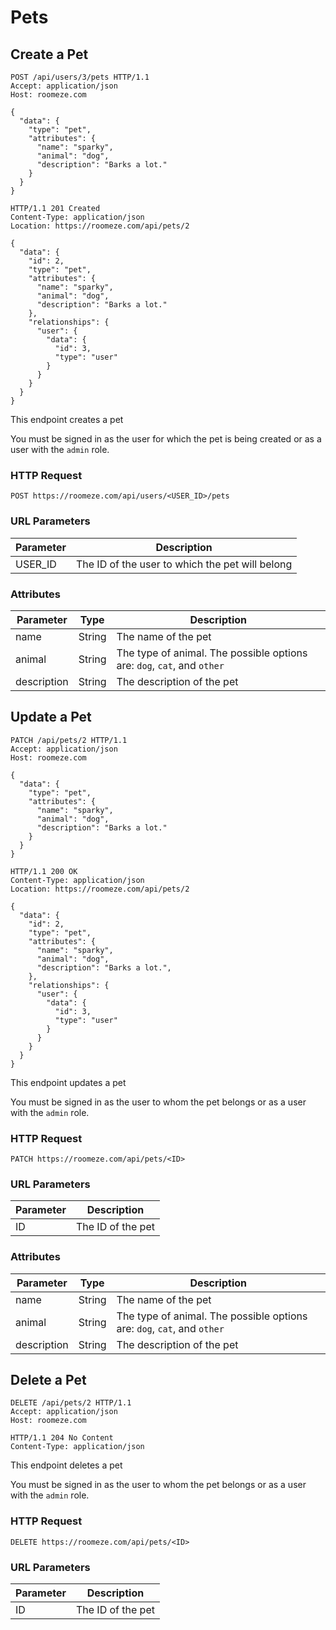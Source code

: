 # Pets

## Create a Pet

```http
POST /api/users/3/pets HTTP/1.1
Accept: application/json
Host: roomeze.com

{
  "data": {
    "type": "pet",
    "attributes": {
      "name": "sparky",
      "animal": "dog",
      "description": "Barks a lot."
    }
  }
}
```
```http
HTTP/1.1 201 Created
Content-Type: application/json
Location: https://roomeze.com/api/pets/2

{
  "data": {
    "id": 2,
    "type": "pet",
    "attributes": {
      "name": "sparky",
      "animal": "dog",
      "description": "Barks a lot."
    },
    "relationships": {
      "user": {
        "data": {
          "id": 3,
          "type": "user"
        }
      }
    }
  }
}
```

This endpoint creates a pet

<aside class="notice">
You must be signed in as the user for which the pet is being created or as a user with the <code>admin</code> role.
</aside>

### HTTP Request

`POST https://roomeze.com/api/users/<USER_ID>/pets`

### URL Parameters

Parameter | Description
--------- | -----------
USER_ID   | The ID of the user to which the pet will belong

### Attributes

Parameter   | Type   | Description
----------- | ------ | -----------
name        | String | The name of the pet
animal      | String | The type of animal. The possible options are: <code>dog</code>, <code>cat</code>, and <code>other</code>
description | String | The description of the pet

## Update a Pet

```http
PATCH /api/pets/2 HTTP/1.1
Accept: application/json
Host: roomeze.com

{
  "data": {
    "type": "pet",
    "attributes": {
      "name": "sparky",
      "animal": "dog",
      "description": "Barks a lot."
    }
  }
}
```
```http
HTTP/1.1 200 OK
Content-Type: application/json
Location: https://roomeze.com/api/pets/2

{
  "data": {
    "id": 2,
    "type": "pet",
    "attributes": {
      "name": "sparky",
      "animal": "dog",
      "description": "Barks a lot.",
    },
    "relationships": {
      "user": {
        "data": {
          "id": 3,
          "type": "user"
        }
      }
    }
  }
}
```

This endpoint updates a pet

<aside class="notice">
You must be signed in as the user to whom the pet belongs or as a user with the <code>admin</code> role.
</aside>

### HTTP Request

`PATCH https://roomeze.com/api/pets/<ID>`

### URL Parameters

Parameter | Description
--------- | -----------
ID        | The ID of the pet

### Attributes

Parameter   | Type   | Description
----------- | ------ | -----------
name        | String | The name of the pet
animal      | String | The type of animal. The possible options are: <code>dog</code>, <code>cat</code>, and <code>other</code>
description | String | The description of the pet

## Delete a Pet

```http
DELETE /api/pets/2 HTTP/1.1
Accept: application/json
Host: roomeze.com
```
```http
HTTP/1.1 204 No Content
Content-Type: application/json
```

This endpoint deletes a pet

<aside class="notice">
You must be signed in as the user to whom the pet belongs or as a user with the <code>admin</code> role.
</aside>

### HTTP Request

`DELETE https://roomeze.com/api/pets/<ID>`

### URL Parameters

Parameter | Description
--------- | -----------
ID        | The ID of the pet
